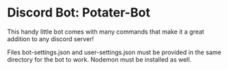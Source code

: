 # Discord Bot: Potater-Bot
This handy little bot comes with many commands that make it a great addition to any discord server!

Files bot-settings.json and user-settings.json must be provided in the same directory for the bot to work.
Nodemon must be installed as well.
